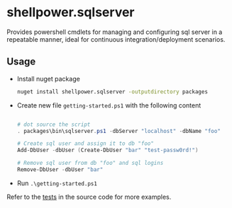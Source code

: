 # shellpower.sqlserver

Provides powershell cmdlets for managing and configuring sql server in a repeatable manner, ideal for continuous integration/deployment scenarios.

## Usage

* Install nuget package

    ```sh
    nuget install shellpower.sqlserver -outputdirectory packages
    ```

* Create new file `getting-started.ps1` with the following content

    ```powershell

    # dot source the script
    . packages\bin\sqlserver.ps1 -dbServer "localhost" -dbName "foo"

    # Create sql user and assign it to db "foo"
    Add-DbUser -dbUser (Create-DbUser "bar" "test-passw0rd!")

    # Remove sql user from db "foo" and sql logins
    Remove-DbUser -dbUser "bar"
    ```

* Run `.\getting-started.ps1`

Refer to the [tests](./tests) in the source code for more examples.